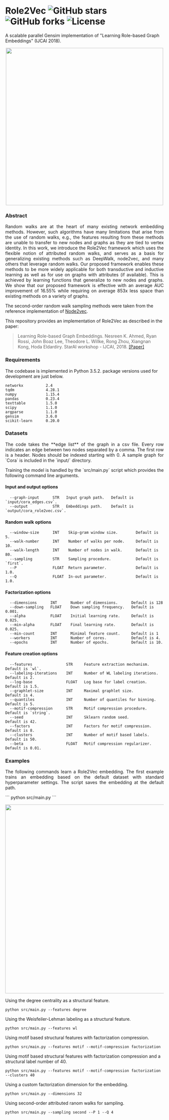 Role2Vec 	 ![GitHub stars](https://img.shields.io/github/stars/benedekrozemberczki/role2vec.svg?style=plastic) ![GitHub forks](https://img.shields.io/github/forks/benedekrozemberczki/role2vec.svg?color=blue&style=plastic) ![License](https://img.shields.io/github/license/benedekrozemberczki/role2vec.svg?color=blue&style=plastic)
============================================
A scalable parallel Gensim implementation of "Learning Role-based Graph Embeddings" (IJCAI 2018).
<p align="center">
  <img width="500" src="orbit.png">
</p>

### Abstract

<p align="justify">
Random walks are at the heart of many existing network embedding methods. However, such algorithms have many limitations that arise from the use of random walks, e.g., the features resulting from these methods are unable to transfer to new nodes and graphs as they are tied to vertex identity. In this work, we introduce the Role2Vec framework which uses the flexible notion of attributed random walks, and serves as a basis for generalizing existing methods such as DeepWalk, node2vec, and many others that leverage random walks. Our proposed framework enables these methods to be more widely applicable for both transductive and inductive learning as well as for use on graphs with attributes (if available). This is achieved by learning functions that generalize to new nodes and graphs. We show that our proposed framework is effective with an average AUC improvement of 16.55% while requiring on average 853x less space than existing methods on a variety of graphs.

The second-order random walk sampling methods were taken from the reference implementation of [Node2vec](https://github.com/aditya-grover/node2vec). </p>

This repository provides an implementation of Role2Vec as described in the paper:

> Learning Role-based Graph Embeddings.
> Nesreen K. Ahmed, Ryan Rossi, John Boaz Lee, Theodore L. Willke, Rong Zhou, Xiangnan Kong, Hoda Eldardiry.
> StarAI workshop - IJCAI, 2018.
> [[Paper]](https://arxiv.org/abs/1802.02896)

### Requirements

The codebase is implemented in Python 3.5.2. package versions used for development are just below.
```
networkx          2.4
tqdm              4.28.1
numpy             1.15.4
pandas            0.23.4
texttable         1.5.0
scipy             1.1.0
argparse          1.1.0
gensim            3.6.0
scikit-learn      0.20.0
```
### Datasets
<p align="justify">
The code takes the **edge list** of the graph in a csv file. Every row indicates an edge between two nodes separated by a comma. The first row is a header. Nodes should be indexed starting with 0. A sample graph for `Cora` is included in the  `input/` directory. </p>
<p align="justify">
Training the model is handled by the `src/main.py` script which provides the following command line arguments.</p>

#### Input and output options
```
  --graph-input      STR   Input graph path.   Default is `input/cora_edges.csv`.
  --output           STR   Embeddings path.    Default is `output/cora_role2vec.csv`.
```
#### Random walk options
```
  --window-size      INT    Skip-gram window size.        Default is 5.
  --walk-number      INT    Number of walks per node.     Default is 10.
  --walk-length      INT    Number of nodes in walk.      Default is 80.
  --sampling         STR    Sampling procedure.           Default is `first`.
  --P                FLOAT  Return parameter.             Default is 1.0.
  --Q                FLOAT  In-out parameter.             Default is 1.0.
```
#### Factorization options
```
  --dimensions      INT      Number of dimensions.      Default is 128
  --down-sampling   FLOAT    Down sampling frequency.   Default is 0.001.
  --alpha           FLOAT    Initial learning rate.     Default is 0.025.
  --min-alpha       FLOAT    Final learning rate.       Default is 0.025.
  --min-count       INT      Minimal feature count.     Default is 1
  --workers         INT      Number of cores.           Default is 4.
  --epochs          INT      Number of epochs.          Default is 10.
```

#### Feature creation options

```
  --features               STR     Feature extraction mechanism.         Default is `wl`.
  --labeling-iterations    INT     Number of WL labeling iterations.     Default is 2.
  --log-base               FLOAT   Log base for label creation.          Default is 1.5.
  --graphlet-size          INT     Maximal graphlet size.                Default is 4.
  --quantiles              INT     Number of quantiles for binning.      Default is 5.
  --motif-compression      STR     Motif compression procedure.          Default is `string`.
  --seed                   INT     Sklearn random seed.                  Default is 42.
  --factors                INT     Factors for motif compression.        Default is 8.
  --clusters               INT     Number of motif based labels.         Default is 50.
  --beta                   FLOAT   Motif compression regularizer.        Default is 0.01.
```

### Examples
<p align="justify">
The following commands learn a Role2Vec embedding. The first example trains an embedding based on the default dataset with standard hyperparameter settings.  The script saves the embedding at the default path.</p>
```
python src/main.py
```
<p align="center">
<img width="600", style="float: center;" src="role2vec_run.jpg">
</p>

Using the degree centrality as a structural feature.
```
python src/main.py --features degree
```
Using the Weisfeiler-Lehman labeling as a structural feature.
```
python src/main.py --features wl
```
Using motif based structural features with factorization compression.
```
python src/main.py --features motif --motif-compression factorization
```
Using motif based structural features with factorization compression and a structural label number of 40.
```
python src/main.py --features motif --motif-compression factorization --clusters 40
```
Using a custom factorization dimension for the embedding.
```
python src/main.py --dimensions 32
```
Using second-order attributed ranom walks for sampling.
```
python src/main.py --sampling second --P 1 --Q 4
```
